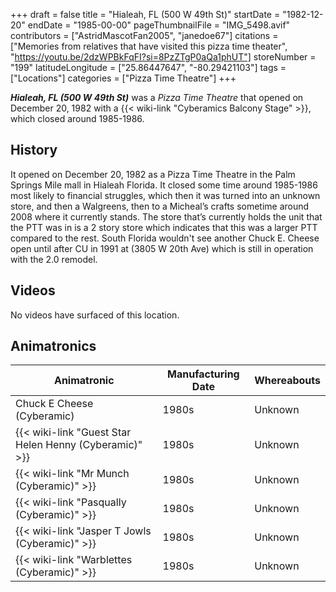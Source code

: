 +++
draft = false
title = "Hialeah, FL (500 W 49th St)"
startDate = "1982-12-20"
endDate = "1985-00-00"
pageThumbnailFile = "IMG_5498.avif"
contributors = ["AstridMascotFan2005", "janedoe67"]
citations = ["Memories from relatives that have visited this pizza time theater", "https://youtu.be/2dzWPBkFqFI?si=8PzZTgP0aQa1phUT"]
storeNumber = "199"
latitudeLongitude = ["25.86447647", "-80.29421103"]
tags = ["Locations"]
categories = ["Pizza Time Theatre"]
+++

***Hialeah, FL (500 W 49th St)*** was a *Pizza Time Theatre* that opened on December 20, 1982 with a {{< wiki-link "Cyberamics Balcony Stage" >}}, which closed around 1985-1986.

## History

It opened on December 20, 1982 as a Pizza Time Theatre in the Palm Springs Mile mall in Hialeah Florida. It closed some time around 1985-1986 most likely to financial struggles, which then it was turned into an unknown store, and then a Walgreens, then to a Micheal’s crafts sometime around 2008 where it currently stands. The store that’s currently holds the unit that the PTT was in is a 2 story store which indicates that this was a larger PTT compared to the rest. South Florida wouldn't see another Chuck E. Cheese open until after CU in 1991 at (3805 W 20th Ave) which is still in operation with the 2.0 remodel.

## Videos

No videos have surfaced of this location.

## Animatronics

| Animatronic                                                  | Manufacturing Date | Whereabouts |
|--------------------------------------------------------------|--------------------|-------------|
| Chuck E Cheese (Cyberamic)                                   | 1980s              | Unknown     |
| {{< wiki-link "Guest Star Helen Henny (Cyberamic)" >}} | 1980s              | Unknown     |
| {{< wiki-link "Mr Munch (Cyberamic)" >}}               | 1980s              | Unknown     |
| {{< wiki-link "Pasqually (Cyberamic)" >}}              | 1980s              | Unknown     |
| {{< wiki-link "Jasper T Jowls (Cyberamic)" >}}         | 1980s              | Unknown     |
| {{< wiki-link "Warblettes (Cyberamic)" >}}             | 1980s              | Unknown     |